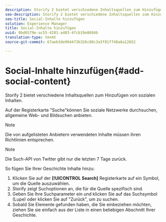 ```yaml
---
description: Storify 2 bietet verschiedene Inhaltsquellen zum Hinzufügen von sozialen Inhalten.
seo-description: Storify 2 bietet verschiedene Inhaltsquellen zum Hinzufügen von sozialen Inhalten.
seo-title: Social-Inhalte hinzufügen
solution: Experience Manager
title: Social-Inhalte hinzufügen
uuid: 0bd6579e-ac55-4201-a403-4fcb19e8684b
translation-type: tm+mt
source-git-commit: 67aeb3de964473b326c88c3a3f81ff48a6a12652

---
```



# Social-Inhalte hinzufügen{#add-social-content}

Storify 2 bietet verschiedene Inhaltsquellen zum Hinzufügen von sozialen Inhalten.

Auf der Registerkarte "Suche"können Sie soziale Netzwerke durchsuchen, allgemeine Web- und Bildsuchen anbieten.

>[!NOTE]
>
>Die von aufgelisteten Anbietern verwendeten Inhalte müssen ihren Richtlinien entsprechen.

>[!NOTE]
>
>Die Such-API von Twitter gibt nur die letzten 7 Tage zurück.

So fügen Sie Ihrer Geschichte Inhalte hinzu:

1. Klicken Sie auf der **[!UICONTROL Search]** Registerkarte auf ein Symbol, um die Quelle auszuwählen.
1. Storify zeigt Suchoptionen an, die für die Quelle spezifisch sind.
1. Geben Sie Ihre Suchparameter ein und klicken Sie auf das Suchsymbol (Lupe) oder klicken Sie auf "Zurück", um zu suchen.
1. Sobald Sie Elemente gefunden haben, die Sie einbeziehen möchten, ziehen Sie sie einfach aus der Liste in einen beliebigen Abschnitt Ihrer Geschichte.
